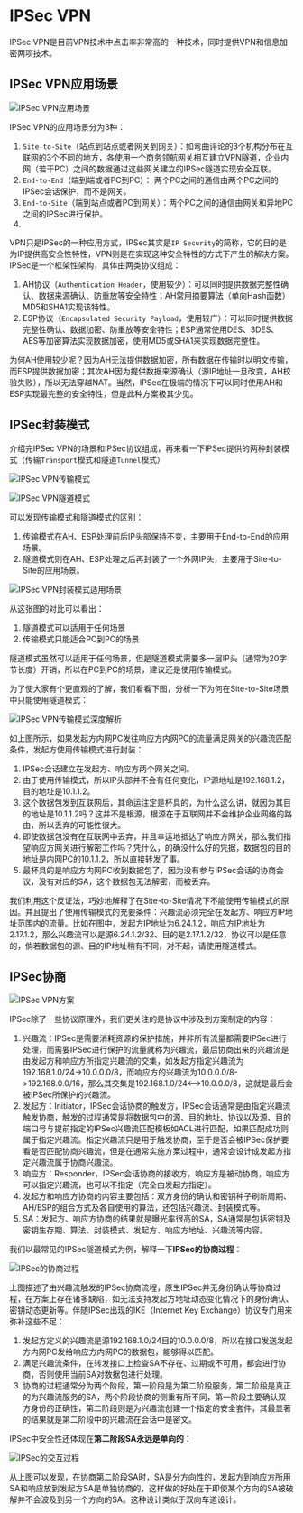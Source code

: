 # IPSec VPN

IPSec VPN是目前VPN技术中点击率非常高的一种技术，同时提供VPN和信息加密两项技术。

## IPSec VPN应用场景

![IPSec VPN应用场景](images/IPSecVPN-application-scenario.jpg)

IPSec VPN的应用场景分为3种：

1. `Site-to-Site`（站点到站点或者网关到网关）：如弯曲评论的3个机构分布在互联网的3个不同的地方，各使用一个商务领航网关相互建立VPN隧道，企业内网（若干PC）之间的数据通过这些网关建立的IPSec隧道实现安全互联。
2. `End-to-End`（端到端或者PC到PC）： 两个PC之间的通信由两个PC之间的IPSec会话保护，而不是网关。
3. `End-to-Site`（端到站点或者PC到网关）：两个PC之间的通信由网关和异地PC之间的IPSec进行保护。
4.
VPN只是IPSec的一种应用方式，IPSec其实是`IP Security`的简称，它的目的是为IP提供高安全性特性，VPN则是在实现这种安全特性的方式下产生的解决方案。IPSec是一个框架性架构，具体由两类协议组成：

1. AH协议（`Authentication Header`，使用较少）：可以同时提供数据完整性确认、数据来源确认、防重放等安全特性；AH常用摘要算法（单向Hash函数）MD5和SHA1实现该特性。
2. ESP协议（`Encapsulated Security Payload`，使用较广）：可以同时提供数据完整性确认、数据加密、防重放等安全特性；ESP通常使用DES、3DES、AES等加密算法实现数据加密，使用MD5或SHA1来实现数据完整性。

为何AH使用较少呢？因为AH无法提供数据加密，所有数据在传输时以明文传输，而ESP提供数据加密；其次AH因为提供数据来源确认（源IP地址一旦改变，AH校验失败），所以无法穿越NAT。当然，IPSec在极端的情况下可以同时使用AH和ESP实现最完整的安全特性，但是此种方案极其少见。

## IPSec封装模式

介绍完IPSec VPN的场景和IPSec协议组成，再来看一下IPSec提供的两种封装模式（传输`Transport`模式和隧道`Tunnel`模式）

![IPSec VPN传输模式](images/IPSecVPN-transport-mode.jpg)

![IPSec VPN隧道模式](images/IPSecVPN-tunnel-mode.jpg)

可以发现传输模式和隧道模式的区别：

1. 传输模式在AH、ESP处理前后IP头部保持不变，主要用于End-to-End的应用场景。
2. 隧道模式则在AH、ESP处理之后再封装了一个外网IP头，主要用于Site-to-Site的应用场景。

![IPSec VPN封装模式适用场景](images/IPSecVPN-encapsulation-model-application-scenario.jpg)

从这张图的对比可以看出：

1. 隧道模式可以适用于任何场景
2. 传输模式只能适合PC到PC的场景


隧道模式虽然可以适用于任何场景，但是隧道模式需要多一层IP头（通常为20字节长度）开销，所以在PC到PC的场景，建议还是使用传输模式。


为了使大家有个更直观的了解，我们看看下图，分析一下为何在Site-to-Site场景中只能使用隧道模式：

![IPSec VPN传输模式深度解析](images/IPSecVPN-transmission-mode-depth-resolution.jpg)

如上图所示，如果发起方内网PC发往响应方内网PC的流量满足网关的兴趣流匹配条件，发起方使用传输模式进行封装：

1. IPSec会话建立在发起方、响应方两个网关之间。
2. 由于使用传输模式，所以IP头部并不会有任何变化，IP源地址是192.168.1.2，目的地址是10.1.1.2。
3. 这个数据包发到互联网后，其命运注定是杯具的，为什么这么讲，就因为其目的地址是10.1.1.2吗？这并不是根源，根源在于互联网并不会维护企业网络的路由，所以丢弃的可能性很大。
4. 即使数据包没有在互联网中丢弃，并且幸运地抵达了响应方网关，那么我们指望响应方网关进行解密工作吗？凭什么，的确没什么好的凭据，数据包的目的地址是内网PC的10.1.1.2，所以直接转发了事。
5. 最杯具的是响应方内网PC收到数据包了，因为没有参与IPSec会话的协商会议，没有对应的SA，这个数据包无法解密，而被丢弃。

我们利用这个反证法，巧妙地解释了在Site-to-Site情况下不能使用传输模式的原因。并且提出了使用传输模式的充要条件：兴趣流必须完全在发起方、响应方IP地址范围内的流量。比如在图中，发起方IP地址为6.24.1.2，响应方IP地址为2.17.1.2，那么兴趣流可以是源6.24.1.2/32、目的是2.17.1.2/32，协议可以是任意的，倘若数据包的源、目的IP地址稍有不同，对不起，请使用隧道模式。

## IPSec协商


![IPSec VPN方案](images/IPSecVPN-solutions.jpg)

IPSec除了一些协议原理外，我们更关注的是协议中涉及到方案制定的内容：

1. 兴趣流：IPSec是需要消耗资源的保护措施，并非所有流量都需要IPSec进行处理，而需要IPSec进行保护的流量就称为兴趣流，最后协商出来的兴趣流是由发起方和响应方所指定兴趣流的交集，如发起方指定兴趣流为192.168.1.0/24->10.0.0.0/8，而响应方的兴趣流为10.0.0.0/8->192.168.0.0/16，那么其交集是192.168.1.0/24<-->10.0.0.0/8，这就是最后会被IPSec所保护的兴趣流。
2. 发起方：Initiator，IPSec会话协商的触发方，IPSec会话通常是由指定兴趣流触发协商，触发的过程通常是将数据包中的源、目的地址、协议以及源、目的端口号与提前指定的IPSec兴趣流匹配模板如ACL进行匹配，如果匹配成功则属于指定兴趣流。指定兴趣流只是用于触发协商，至于是否会被IPSec保护要看是否匹配协商兴趣流，但是在通常实施方案过程中，通常会设计成发起方指定兴趣流属于协商兴趣流。
3. 响应方：Responder，IPSec会话协商的接收方，响应方是被动协商，响应方可以指定兴趣流，也可以不指定（完全由发起方指定）。
4. 发起方和响应方协商的内容主要包括：双方身份的确认和密钥种子刷新周期、AH/ESP的组合方式及各自使用的算法，还包括兴趣流、封装模式等。
5. SA：发起方、响应方协商的结果就是曝光率很高的SA，SA通常是包括密钥及密钥生存期、算法、封装模式、发起方、响应方地址、兴趣流等内容。

我们以最常见的IPSec隧道模式为例，解释一下**IPSec的协商过程**：

![IPSec的协商过程](images/The-negotiation-process-of-IPSec.gif)

上图描述了由兴趣流触发的IPSec协商流程，原生IPSec并无身份确认等协商过程，在方案上存在诸多缺陷，如无法支持发起方地址动态变化情况下的身份确认、密钥动态更新等。伴随IPSec出现的IKE（Internet Key Exchange）协议专门用来弥补这些不足：

1. 发起方定义的兴趣流是源192.168.1.0/24目的10.0.0.0/8，所以在接口发送发起方内网PC发给响应方内网PC的数据包，能够得以匹配。
2. 满足兴趣流条件，在转发接口上检查SA不存在、过期或不可用，都会进行协商，否则使用当前SA对数据包进行处理。
3. 协商的过程通常分为两个阶段，第一阶段是为第二阶段服务，第二阶段是真正的为兴趣流服务的SA，两个阶段协商的侧重有所不同，第一阶段主要确认双方身份的正确性，第二阶段则是为兴趣流创建一个指定的安全套件，其最显著的结果就是第二阶段中的兴趣流在会话中是密文。

IPSec中安全性还体现在**第二阶段SA永远是单向的**：

![IPSec的交互过程](images/IPSec-interactive-process.jpg)

从上图可以发现，在协商第二阶段SA时，SA是分方向性的，发起方到响应方所用SA和响应放到发起方SA是单独协商的，这样做的好处在于即使某个方向的SA被破解并不会波及到另一个方向的SA。这种设计类似于双向车道设计。
